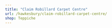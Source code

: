 ```yaml
---
title: "Claim Robillard Carpet Centre"
url: /hawkesbury/claim-robillard-carpet-centre/
shop: Teppiche
---
```

